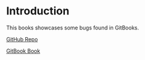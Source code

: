 # Introduction

This books showcases some bugs found in GitBooks.

[GitHub Repo](https://github.com/cdrfun/gitbook-bug-demos)

[GitBook Book](https://cdrfun.gitbooks.io/gitbook-bug-demos/)